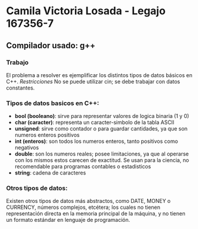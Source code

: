 # Camila Victoria Losada - Legajo 167356-7
## Compilador usado: g++
### Trabajo
El problema a resolver es ejemplificar los distintos tipos de datos básicos en C++.
*Restricciones* No se puede utilizar cin; se debe trabajar con datos constantes.
### Tipos de datos basicos en C++:
- **bool (booleano)**: sirve para representar valores de logica binaria (1 y 0)
- **char (caracter)**: representa un caracter-simbolo de la tabla ASCII
- **unsigned**: sirve como contador o para guardar cantidades, ya que son numeros enteros positivos
- **int (enteros)**: son todos los numeros enteros, tanto positivos como negativos
- **double**: son los numeros reales; posee limitaciones, ya que al operarse con los mismos estos carecen de exactitud. Se usan para la ciencia, no recomendable para programas contables o estadisticos
- **string**: cadena de caracteres
### Otros tipos de datos:
Existen otros tipos de datos más abstractos, como DATE, MONEY o CURRENCY, números complejos, etcétera; los cuales no tienen representación directa en la memoria principal de la máquina, y no tienen un formato estándar en lenguaje de programación.

